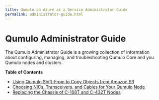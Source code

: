 ```yaml
---
title: Qumulo on Azure as a Service Administrator Guide
permalink: administrator-guide.html
---
```


# Qumulo Administrator Guide
The Qumulo Administrator Guide is a growing collection of information about configuring, managing, and troubleshooting Qumulo Core and you Qumulo nodes and clusters.

**Table of Contents**
* [Using Qumulo Shift-From to Copy Objects from Amazon S3](/shift-from-s3.md)
* [Choosing NICs, Transceivers, and Cables for Your Qumulo Node](/nics-transceivers-cables.md)
* [Replacing the Chassis of C-168T and C-432T Nodes](/c-168t-c-432t-chassis-replacement.md)

